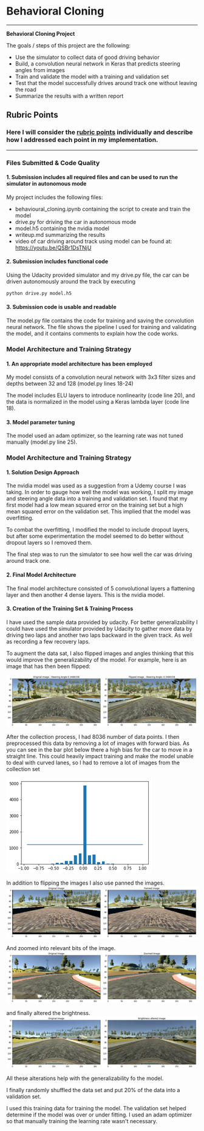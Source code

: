 # **Behavioral Cloning** 



---

**Behavioral Cloning Project**

The goals / steps of this project are the following:
* Use the simulator to collect data of good driving behavior
* Build, a convolution neural network in Keras that predicts steering angles from images
* Train and validate the model with a training and validation set
* Test that the model successfully drives around track one without leaving the road
* Summarize the results with a written report


[//]: # (Image References)

[image1]: ./examples/placeholder.png "Model Visualization"
[image2]: ./examples/placeholder.png "Grayscaling"
[image3]: ./examples/placeholder_small.png "Recovery Image"
[image4]: ./examples/placeholder_small.png "Recovery Image"
[image5]: ./examples/placeholder_small.png "Recovery Image"
[image6]: ./examples/placeholder_small.png "Normal Image"
[image7]: ./examples/placeholder_small.png "Flipped Image"

## Rubric Points
### Here I will consider the [rubric points](https://review.udacity.com/#!/rubrics/432/view) individually and describe how I addressed each point in my implementation.  

---
### Files Submitted & Code Quality

#### 1. Submission includes all required files and can be used to run the simulator in autonomous mode

My project includes the following files:
* behavioural_cloning.ipynb containing the script to create and train the model
* drive.py for driving the car in autonomous mode
* model.h5 containing the nvidia model
* writeup.md summarizing the results
* video of car driving around track using model can be found at: https://youtu.be/QSBr1DsTNjU

#### 2. Submission includes functional code
Using the Udacity provided simulator and my drive.py file, the car can be driven autonomously around the track by executing 
```sh
python drive.py model.h5
```

#### 3. Submission code is usable and readable

The model.py file contains the code for training and saving the convolution neural network. The file shows the pipeline I used for training and validating the model, and it contains comments to explain how the code works.

### Model Architecture and Training Strategy

#### 1. An appropriate model architecture has been employed

My model consists of a convolution neural network with 3x3 filter sizes and depths between 32 and 128 (model.py lines 18-24) 

The model includes ELU layers to introduce nonlinearity (code line 20), and the data is normalized in the model using a Keras lambda layer (code line 18). 



#### 3. Model parameter tuning

The model used an adam optimizer, so the learning rate was not tuned manually (model.py line 25).


### Model Architecture and Training Strategy

#### 1. Solution Design Approach
The nvidia model was used as a suggestion from a Udemy course I was taking.
In order to gauge how well the model was working, I split my image and steering angle data into a training and validation set. I found that my first model had a low mean squared error on the training set but a high mean squared error on the validation set. This implied that the model was overfitting. 

To combat the overfitting, I modified the model to include dropout layers, but after some experimentation the model seemed to do better without dropout layers so I removed them.

The final step was to run the simulator to see how well the car was driving around track one.

#### 2. Final Model Architecture

The final model architecture consisted of 5 convolutional layers a flattening layer and then another 4 dense layers. This is the nvidia model.


#### 3. Creation of the Training Set & Training Process

I have used the sample data provided by udacity. For better generalizability I could have used the simulator provided by Udacity to gather more data by driving two laps and another two laps backward in the given track. As well as recording a few recovery laps.

To augment the data sat, I also flipped images and angles thinking that this would improve the generalizability of the model. For example, here is an image that has then been flipped:

![](flipped.png)



After the collection process, I had 8036 number of data points. I then preprocessed this data by removing a lot of images with forward bias. As you can see in the bar plot below there a high bias for the car to move in a straight line. This could heavily impact training and make the model unable to deal with curved lanes, so I had to remove a lot of images from the collection set

![](cut_forward_bias.png)

In addition to flipping the images I also use panned the images.
![](pan.png)

And zoomed into relevant bits of the image.
![](zoom.png)

and finally altered the brightness.
![](brightness_altered.png)

All these alterations help with the generalizability fo the model.



I finally randomly shuffled the data set and put 20% of the data into a validation set. 

I used this training data for training the model. The validation set helped determine if the model was over or under fitting. I used an adam optimizer so that manually training the learning rate wasn't necessary.

